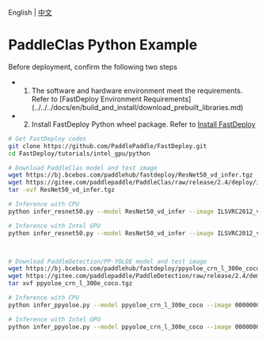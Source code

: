 English | [中文](README_CN.md)

# PaddleClas Python Example

Before deployment, confirm the following two steps

- 1. The software and hardware environment meet the requirements. Refer to [FastDeploy Environment Requirements] (../../../docs/en/build_and_install/download_prebuilt_libraries.md)
- 2. Install FastDeploy Python wheel package. Refer to [Install FastDeploy](../../../docs/en/build_and_install/download_prebuilt_libraries.md)

```bash
# Get FastDeploy codes
git clone https://github.com/PaddlePaddle/FastDeploy.git
cd FastDeploy/tutorials/intel_gpu/python

# Download PaddleClas model and test image
wget https://bj.bcebos.com/paddlehub/fastdeploy/ResNet50_vd_infer.tgz
wget https://gitee.com/paddlepaddle/PaddleClas/raw/release/2.4/deploy/images/ImageNet/ILSVRC2012_val_00000010.jpeg
tar -xvf ResNet50_vd_infer.tgz

# Inference with CPU
python infer_resnet50.py --model ResNet50_vd_infer --image ILSVRC2012_val_00000010.jpeg --device cpu --topk 1

# Inference with Intel GPU
python infer_resnet50.py --model ResNet50_vd_infer --image ILSVRC2012_val_00000010.jpeg --device intel_gpu --topk 1



# Download PaddleDetection/PP-YOLOE model and test image
wget https://bj.bcebos.com/paddlehub/fastdeploy/ppyoloe_crn_l_300e_coco.tgz
wget https://gitee.com/paddlepaddle/PaddleDetection/raw/release/2.4/demo/000000014439.jpg
tar xvf ppyoloe_crn_l_300e_coco.tgz

# Inference with CPU
python infer_ppyoloe.py --model ppyoloe_crn_l_300e_coco --image 000000014439.jpg --device cpu

# Inference with Intel GPU
python infer_ppyoloe.py --model ppyoloe_crn_l_300e_coco --image 000000014439.jpg --device intel_gpu
```

